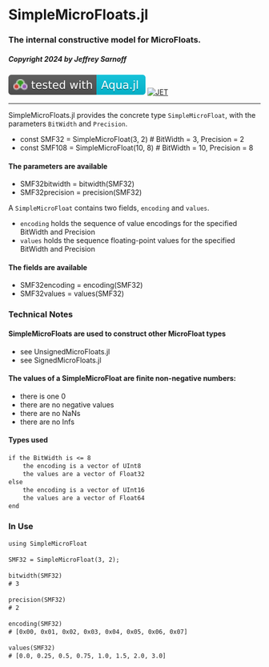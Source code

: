 # SimpleMicroFloats.jl
### The internal constructive model for MicroFloats.
##### Copyright 2024 by Jeffrey Sarnoff

[![Aqua QA](https://raw.githubusercontent.com/JuliaTesting/Aqua.jl/master/badge.svg)](https://github.com/JuliaTesting/Aqua.jl)  [![JET](https://img.shields.io/badge/%F0%9F%9B%A9%EF%B8%8F_tested_with-JET.jl-233f9a)](https://github.com/aviatesk/JET.jl)

----

SimpleMicroFloats.jl provides the concrete type `SimpleMicroFloat`, with the parameters `BitWidth` and `Precision`.
- const SMF32 = SimpleMicroFloat(3, 2) # BitWidth = 3, Precision = 2
- const SMF108 = SimpleMicroFloat(10, 8) # BitWidth = 10, Precision = 8

#### The parameters are available
- SMF32bitwidth = bitwidth(SMF32)
- SMF32precision = precision(SMF32)

A `SimpleMicroFloat` contains two fields, `encoding` and `values`.
- `encoding` holds the sequence of value encodings for the specified BitWidth and Precision
- `values` holds the sequence floating-point values  for the specified BitWidth and Precision

#### The fields are available
- SMF32encoding = encoding(SMF32)
- SMF32values = values(SMF32)

### Technical Notes

#### SimpleMicroFloats are used to construct other MicroFloat types
- see UnsignedMicroFloats.jl
- see SignedMicroFloats.jl

#### The values of a SimpleMicroFloat are finite non-negative numbers:
- there is one 0
- there are no negative values
- there are no NaNs
- there are no Infs

#### Types used
```
if the BitWidth is <= 8
    the encoding is a vector of UInt8
    the values are a vector of Float32
else
    the encoding is a vector of UInt16
    the values are a vector of Float64
end
```

### In Use
```
using SimpleMicroFloat

SMF32 = SimpleMicroFloat(3, 2);

bitwidth(SMF32)
# 3

precision(SMF32)
# 2

encoding(SMF32)
# [0x00, 0x01, 0x02, 0x03, 0x04, 0x05, 0x06, 0x07]

values(SMF32)
# [0.0, 0.25, 0.5, 0.75, 1.0, 1.5, 2.0, 3.0]
```
